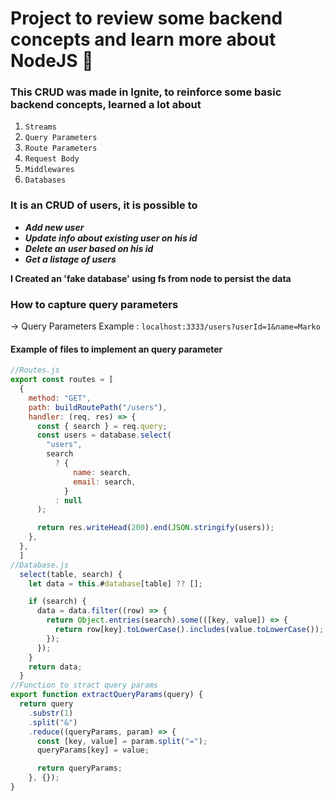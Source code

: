 # Project to review some backend concepts and learn more about NodeJS 🤩

### This CRUD was made in Ignite, to reinforce some basic backend concepts, learned a lot about

1. `Streams`
2. `Query Parameters`
3. `Route Parameters`
4. `Request Body`
5. `Middlewares`
6. `Databases`

### It is an CRUD of users, it is possible to

- **_Add new user_**
- **_Update info about existing user on his id_**
- **_Delete an user based on his id_**
- **_Get a listage of users_**

**I Created an 'fake database' using fs from node to persist the data**

### How to capture query parameters

-> Query Parameters Example : `localhost:3333/users?userId=1&name=Marko`

#### Example of files to implement an query parameter

```javascript
//Routes.js
export const routes = [
  {
    method: "GET",
    path: buildRoutePath("/users"),
    handler: (req, res) => {
      const { search } = req.query;
      const users = database.select(
        "users",
        search
          ? {
              name: search,
              email: search,
            }
          : null
      );

      return res.writeHead(200).end(JSON.stringify(users));
    },
  },
  ]
//Database.js
  select(table, search) {
    let data = this.#database[table] ?? [];

    if (search) {
      data = data.filter((row) => {
        return Object.entries(search).some(([key, value]) => {
          return row[key].toLowerCase().includes(value.toLowerCase());
        });
      });
    }
    return data;
  }
//Function to stract query params
export function extractQueryParams(query) {
  return query
    .substr(1)
    .split("&")
    .reduce((queryParams, param) => {
      const [key, value] = param.split("=");
      queryParams[key] = value;

      return queryParams;
    }, {});
}

```
